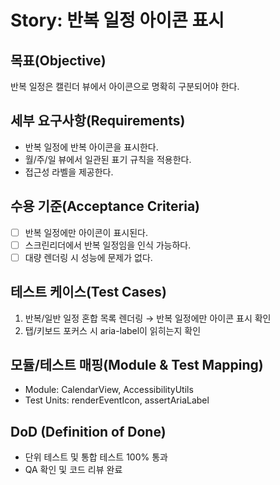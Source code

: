 # Story: 반복 일정 아이콘 표시

## 목표(Objective)

반복 일정은 캘린더 뷰에서 아이콘으로 명확히 구분되어야 한다.

## 세부 요구사항(Requirements)

- 반복 일정에 반복 아이콘을 표시한다.
- 월/주/일 뷰에서 일관된 표기 규칙을 적용한다.
- 접근성 라벨을 제공한다.

## 수용 기준(Acceptance Criteria)

- [ ] 반복 일정에만 아이콘이 표시된다.
- [ ] 스크린리더에서 반복 일정임을 인식 가능하다.
- [ ] 대량 렌더링 시 성능에 문제가 없다.

## 테스트 케이스(Test Cases)

1. 반복/일반 일정 혼합 목록 렌더링 → 반복 일정에만 아이콘 표시 확인
2. 탭/키보드 포커스 시 aria-label이 읽히는지 확인

## 모듈/테스트 매핑(Module & Test Mapping)

- Module: CalendarView, AccessibilityUtils
- Test Units: renderEventIcon, assertAriaLabel

## DoD (Definition of Done)

- 단위 테스트 및 통합 테스트 100% 통과
- QA 확인 및 코드 리뷰 완료
